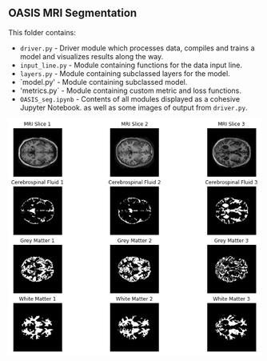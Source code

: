 ## OASIS MRI Segmentation
This folder contains:
* `driver.py` - Driver module which processes data, compiles and trains a model and visualizes results
along the way.
* `input_line.py` - Module containing functions for the data input line.
* `layers.py` - Module containing subclassed layers for the model.
* `model.py' - Module containing subclassed model.
* 'metrics.py` - Module containing custom metric and loss functions.
* `OASIS_seg.ipynb` - Contents of all modules displayed as a cohesive Jupyter Notebook.
as well as some images of output from `driver.py`.






![](oasis.png)


